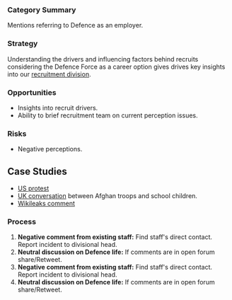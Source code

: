 ### Category Summary

Mentions referring to Defence as an employer.

### Strategy

Understanding the drivers and influencing factors behind recruits considering the Defence Force as a career option gives drives key insights into our [recruitment division](www.linktodiv.com).

### Opportunities

* Insights into recruit drivers.
* Ability to brief recruitment team on current perception issues.

### Risks

* Negative perceptions.

## Case Studies

* [US protest](www.link.com)
* [UK conversation](www.link.com) between Afghan troops and school children.
* [Wikileaks comment](www.link.com)

### Process

1. **Negative comment from existing staff:** Find staff's direct contact. Report incident to divisional head.
2. **Neutral discussion on Defence life:** If comments are in open forum share/Retweet.
4. **Negative comment from existing staff:** Find staff's direct contact. Report incident to divisional head.
5. **Neutral discussion on Defence life:** If comments are in open forum share/Retweet.
